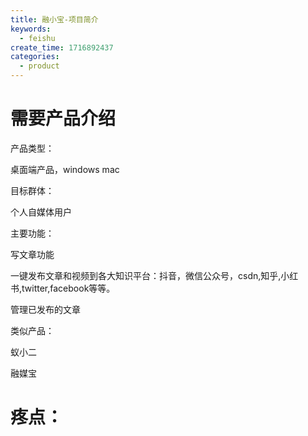 ```yaml
---
title: 融小宝-项目简介
keywords:
  - feishu
create_time: 1716892437
categories:
  - product
---
```



# 需要产品介绍

产品类型：

桌面端产品，windows mac

目标群体：

个人自媒体用户

主要功能：

写文章功能

一键发布文章和视频到各大知识平台：抖音，微信公众号，csdn,知乎,小红书,twitter,facebook等等。

管理已发布的文章

类似产品：

蚁小二

融媒宝

# 疼点：

